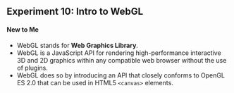 ## Experiment 10: Intro to WebGL

#### New to Me
- WebGL stands for **Web Graphics Library**.
- WebGL is a JavaScript API for rendering high-performance interactive 3D and 2D graphics within any compatible web browser without the use of plugins.
- WebGL does so by introducing an API that closely conforms to OpenGL ES 2.0 that can be used in HTML5 `<canvas>` elements.